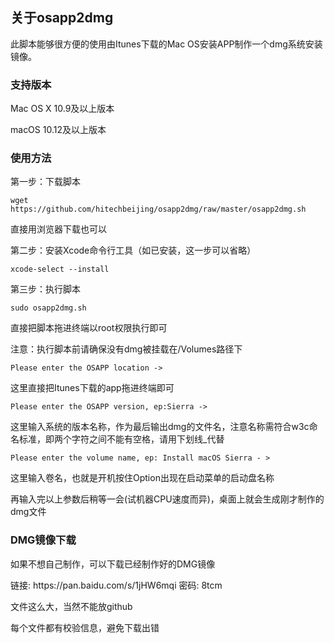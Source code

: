 <h2><b>关于osapp2dmg</b></h2>
<p>此脚本能够很方便的使用由Itunes下载的Mac OS安装APP制作一个dmg系统安装镜像。</p>
<h3><b>支持版本</b></h3>
<p>Mac OS X 10.9及以上版本</p>
<p>macOS 10.12及以上版本</p>
<h3><b>使用方法</b></h3>
<p>第一步：下载脚本</p>
<p><code>wget https://github.com/hitechbeijing/osapp2dmg/raw/master/osapp2dmg.sh</code></p>
<p>直接用浏览器下载也可以</p>
<p>第二步：安装Xcode命令行工具（如已安装，这一步可以省略）</p>
<p><code>xcode-select --install</code></p>
<p>第三步：执行脚本</p>
<p><code>sudo osapp2dmg.sh</code></p>
<p>直接把脚本拖进终端以root权限执行即可</p>
<p>注意：执行脚本前请确保没有dmg被挂载在/Volumes路径下</p>
<p><code>Please enter the OSAPP location -></code></p>
<p>这里直接把Itunes下载的app拖进终端即可</p>
<p><code>Please enter the OSAPP version, ep:Sierra -></code></p>
<p>这里输入系统的版本名称，作为最后输出dmg的文件名，注意名称需符合w3c命名标准，即两个字符之间不能有空格，请用下划线_代替</p>
<p><code>Please enter the volume name, ep: Install macOS Sierra - ></code></p>
<p>这里输入卷名，也就是开机按住Option出现在启动菜单的启动盘名称</p>
<p>再输入完以上参数后稍等一会(试机器CPU速度而异)，桌面上就会生成刚才制作的dmg文件</p>
<h3><b>DMG镜像下载</b></h3>
<p>如果不想自己制作，可以下载已经制作好的DMG镜像</p>
<p>链接: https://pan.baidu.com/s/1jHW6mqi 密码: 8tcm</p>
<p>文件这么大，当然不能放github</p>
<p>每个文件都有校验信息，避免下载出错</p>
